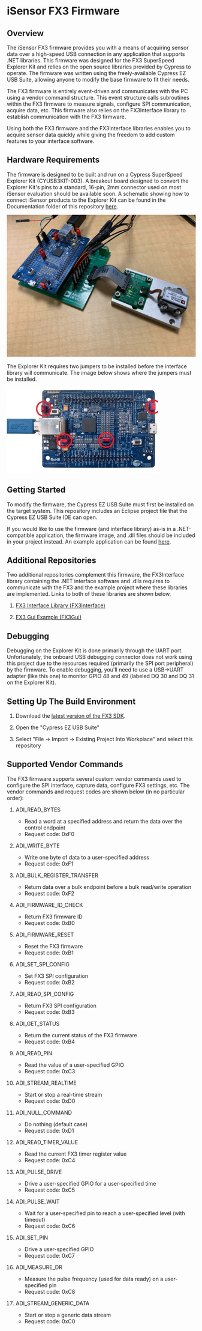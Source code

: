 # iSensor FX3 Firmware

## Overview

The iSensor FX3 firmware provides you with a means of acquiring sensor data over a high-speed USB connection in any application that supports .NET libraries. This firmware was designed for the FX3 SuperSpeed Explorer Kit and relies on the open source libraries provided by Cypress to operate. The firmware was written using the freely-available Cypress EZ USB Suite, allowing anyone to modify the base firmware to fit their needs. 

The FX3 firmware is entirely event-driven and communicates with the PC using a vendor command structure. This event structure calls subroutines within the FX3 firmware to measure signals, configure SPI communication, acquire data, etc. This firmware also relies on the FX3Interface library to establish communication with the FX3 firmware. 

Using both the FX3 firmware and the FX3Interface libraries enables you to acquire sensor data quickly while giving the freedom to add custom features to your interface software. 

## Hardware Requirements

The firmware is designed to be built and run on a Cypress SuperSpeed Explorer Kit (CYUSB3KIT-003). A breakout board designed to convert the Explorer Kit's pins to a standard, 16-pin, 2mm connector used on most iSensor evaluation should be available soon. A schematic showing how to connect iSensor products to the Explorer Kit can be found in the Documentation folder of this repository [here](https://github.com/juchong/iSensor-FX3-Firmware/tree/master/Documentation). 

![FX3 Board and ADcmXL3021](Documentation/pictures/img5.jpg)

The Explorer Kit requires two jumpers to be installed before the interface library will communicate. The image below shows where the jumpers must be installed.

 ![FX3 Jumper Locations](Documentation/pictures/JumperLocations.jpg)

## Getting Started

To modify the firmware, the Cypress EZ USB Suite must first be installed on the target system. This repository includes an Eclipse project file that the Cypress EZ USB Suite IDE can open. 

If you would like to use the firmware (and interface library) as-is in a .NET-compatible application, the firmware image, and .dll files should be included in your project instead. An example application can be found [here](https://github.com/juchong/FX3Gui). 

## Additional Repositories

Two additional repositories complement this firmware, the FX3Interface library containing the .NET interface software and .dlls requires to communicate with the FX3 and the example project where these libraries are implemented. Links to both of these libraries are shown below.

1. [FX3 Interface Library (FX3Interface)](https://github.com/juchong/iSensor-FX3-Interface)

2. [FX3 Gui Example (FX3Gui)](https://github.com/juchong/FX3Gui)

## Debugging

Debugging on the Explorer Kit is done primarily through the UART port. Unfortunately, the onboard USB debugging connector does not work using this project due to the resources required (primarily the SPI port peripheral) by the firmware. To enable debugging, you'll need to use a USB->UART adapter (like this one) to monitor GPIO 48 and 49 (labeled DQ 30 and DQ 31 on the Explorer Kit).  

## Setting Up The Build Environment

1. Download the [latest version of the FX3 SDK](http://www.cypress.com/documentation/software-and-drivers/ez-usb-fx3-software-development-kit).

2. Open the "Cypress EZ USB Suite"

3. Select "File -> Import -> Existing Project Into Workplace" and select this repository

## Supported Vendor Commands

The FX3 firmware supports several custom vendor commands used to configure the SPI interface, capture data, configure FX3 settings, etc. The vendor commands and request codes are shown below (in no particular order):

1. ADI_READ_BYTES
    * Read a word at a specified address and return the data over the control endpoint
    * Request code: 0xF0

2. ADI_WRITE_BYTE
    * Write one byte of data to a user-specified address
    * Request code: 0xF1

3. ADI_BULK_REGISTER_TRANSFER
    * Return data over a bulk endpoint before a bulk read/write operation
    * Request code: 0xF2

4. ADI_FIRMWARE_ID_CHECK
    * Return FX3 firmware ID
    * Request code: 0xB0

5. ADI_FIRMWARE_RESET
    * Reset the FX3 firmware
    * Request code: 0xB1

6. ADI_SET_SPI_CONFIG
    * Set FX3 SPI configuration
    * Request code: 0xB2

7. ADI_READ_SPI_CONFIG
    * Return FX3 SPI configuration
    * Request code: 0xB3

8. ADI_GET_STATUS
    * Return the current status of the FX3 firmware
    * Request code: 0xB4

9. ADI_READ_PIN
    * Read the value of a user-specified GPIO
    * Request code: 0xC3

10. ADI_STREAM_REALTIME
    * Start or stop a real-time stream
    * Request code: 0xD0

11. ADI_NULL_COMMAND
    * Do nothing (default case)
    * Request code: 0xD1

12. ADI_READ_TIMER_VALUE
    * Read the current FX3 timer register value
    * Request code: 0xC4

13. ADI_PULSE_DRIVE
    * Drive a user-specified GPIO for a user-specified time
    * Request code: 0xC5

14. ADI_PULSE_WAIT
    * Wait for a user-specified pin to reach a user-specified level (with timeout)
    * Request code: 0xC6

15. ADI_SET_PIN
    * Drive a user-specified GPIO
    * Request code: 0xC7

16. ADI_MEASURE_DR
    * Measure the pulse frequency (used for data ready) on a user-specified pin
    * Request code: 0xC8

17. ADI_STREAM_GENERIC_DATA
    * Start or stop a generic data stream
    * Request code: 0xC0
